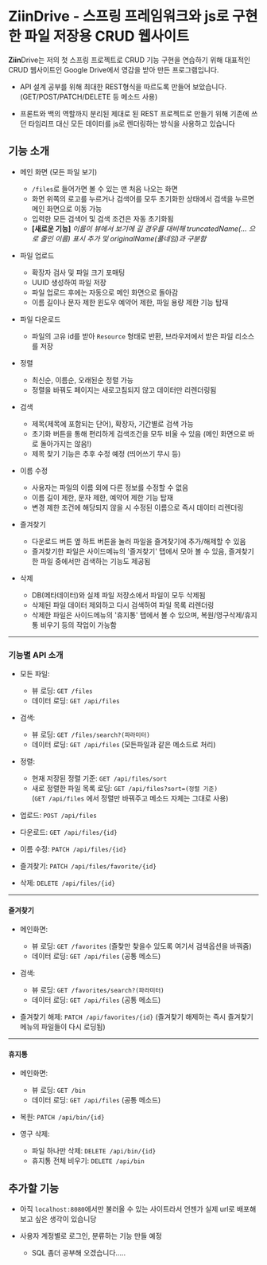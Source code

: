 # **Ziin**Drive - 스프링 프레임워크와 js로 구현한 파일 저장용 CRUD 웹사이트

**Ziin**Drive는 저의 첫 스프링 프로젝트로 CRUD 기능 구현을 연습하기 위해 대표적인 CRUD 웹사이트인 Google Drive에서 영감을 받아 만든 프로그램입니다.

-   API 설계 공부를 위해 최대한 REST형식을 따르도록 만들어 보았습니다. (GET/POST/PATCH/DELETE 등 메소드 사용)

-   프론트와 백의 역할까지 분리된 제대로 된 REST 프로젝트로 만들기 위해 기존에 쓰던 타임리프 대신 모든 데이터를 js로 렌더링하는 방식을 사용하고 있습니다

## 기능 소개

-   메인 화면 (모든 파일 보기)

    -   `/files`로 들어가면 볼 수 있는 맨 처음 나오는 화면
    -   화면 위쪽의 로고를 누르거나 검색어를 모두 초기화한 상태에서 검색을 누르면 메인 화면으로 이동 가능
    -   입력한 모든 검색어 및 검색 조건은 자동 초기화됨
    -   **[새로운 기능]** _이름이 뷰에서 보기에 길 경우를 대비해 truncatedName(... 으로 줄인 이름) 표시 추가 및 originalName(풀네임)과 구분함_

-   파일 업로드

    -   확장자 검사 및 파일 크기 포매팅
    -   UUID 생성하여 파일 저장
    -   파일 업로드 후에는 자동으로 메인 화면으로 돌아감
    -   이름 길이나 문자 제한 윈도우 예약어 제한, 파일 용량 제한 기능 탑재

-   파일 다운로드

    -   파일의 고유 id를 받아 `Resource` 형태로 반환, 브라우저에서 받은 파일 리소스를 저장

-   정렬

    -   최신순, 이름순, 오래된순 정렬 가능
    -   정렬을 바꿔도 페이지는 새로고침되지 않고 데이터만 리렌더링됨

-   검색

    -   제목(제목에 포함되는 단어), 확장자, 기간별로 검색 가능
    -   초기화 버튼을 통해 편리하게 검색조건을 모두 비울 수 있음 (메인 화면으로 바로 돌아가지는 않음!)
    -   제목 찾기 기능은 추후 수정 예정 (띄어쓰기 무시 등)

-   이름 수정

    -   사용자는 파일의 이름 외에 다른 정보를 수정할 수 없음
    -   이름 길이 제한, 문자 제한, 예약어 제한 기능 탑재
    -   변경 제한 조건에 해당되지 않을 시 수정된 이름으로 즉시 데이터 리렌더링

-   즐겨찾기

    -   다운로드 버튼 옆 하트 버튼을 눌러 파일을 즐겨찾기에 추가/해제할 수 있음
    -   즐겨찾기한 파일은 사이드메뉴의 '즐겨찾기' 탭에서 모아 볼 수 있음, 즐겨찾기한 파일 중에서만 검색하는 기능도 제공됨

-   삭제

    -   DB(메타데이터)와 실제 파일 저장소에서 파일이 모두 삭제됨
    -   삭제된 파일 데이터 제외하고 다시 검색하여 파일 목록 리렌더링
    -   삭제한 파일은 사이드메뉴의 '휴지통' 탭에서 볼 수 있으며, 복원/영구삭제/휴지통 비우기 등의 작업이 가능함

---

### 기능별 API 소개

-   모든 파일:

    -   뷰 로딩: `GET /files`
    -   데이터 로딩: `GET /api/files`

-   검색:

    -   뷰 로딩: `GET /files/search?(파라미터)`
    -   데이터 로딩: `GET /api/files` (모든파일과 같은 메소드로 처리)

-   정렬:

    -   현재 저장된 정렬 기준: `GET /api/files/sort`
    -   새로 정렬한 파일 목록 로딩: `GET /api/files?sort=(정렬 기준)`\
        (`GET /api/files` 에서 정렬만 바꿔주고 메소드 자체는 그대로 사용)

-   업로드: `POST /api/files`

-   다운로드: `GET /api/files/{id}`

-   이름 수정: `PATCH /api/files/{id}`

-   즐겨찾기: `PATCH /api/files/favorite/{id}`

-   삭제: `DELETE /api/files/{id}`

---

#### 즐겨찾기

-   메인화면:

    -   뷰 로딩: `GET /favorites` (즐찾만 찾을수 있도록 여기서 검색옵션을 바꿔줌)
    -   데이터 로딩: `GET /api/files` (공통 메소드)

-   검색:

    -   뷰 로딩: `GET /favorites/search?(파라미터)`
    -   데이터 로딩: `GET /api/files` (공통 메소드)

-   즐겨찾기 해제: `PATCH /api/favorites/{id}` (즐겨찾기 해제하는 즉시 즐겨찾기 메뉴의 파일들이 다시 로딩됨)

---

#### 휴지통

-   메인화면:

    -   뷰 로딩: `GET /bin`
    -   데이터 로딩: `GET /api/files` (공통 메소드)

-   복원: `PATCH /api/bin/{id}`

-   영구 삭제:

    -   파일 하나만 삭제: `DELETE /api/bin/{id}`
    -   휴지통 전체 비우기: `DELETE /api/bin`

## 추가할 기능

-   아직 `localhost:8080`에서만 불러올 수 있는 사이트라서 언젠가 실제 url로 배포해보고 싶은 생각이 있습니당

-   사용자 계정별로 로그인, 분류하는 기능 만들 예정
    -   SQL 좀더 공부해 오겠습니다.....
